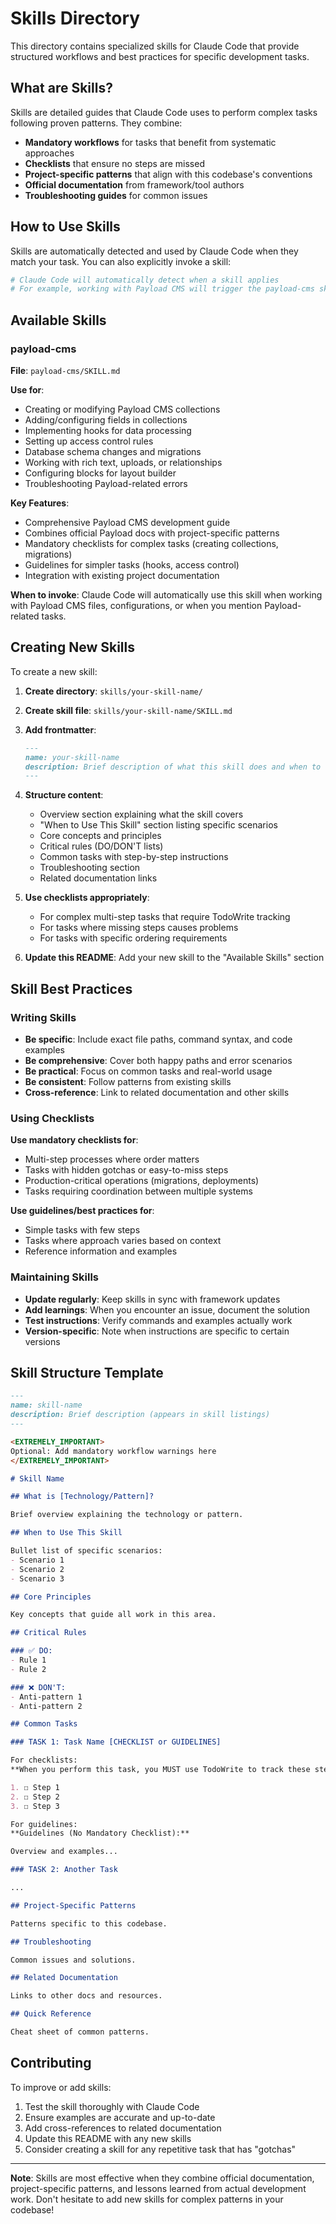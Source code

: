 # Skills Directory

This directory contains specialized skills for Claude Code that provide structured workflows and best practices for specific development tasks.

## What are Skills?

Skills are detailed guides that Claude Code uses to perform complex tasks following proven patterns. They combine:

- **Mandatory workflows** for tasks that benefit from systematic approaches
- **Checklists** that ensure no steps are missed
- **Project-specific patterns** that align with this codebase's conventions
- **Official documentation** from framework/tool authors
- **Troubleshooting guides** for common issues

## How to Use Skills

Skills are automatically detected and used by Claude Code when they match your task. You can also explicitly invoke a skill:

```bash
# Claude Code will automatically detect when a skill applies
# For example, working with Payload CMS will trigger the payload-cms skill
```

## Available Skills

### payload-cms

**File**: `payload-cms/SKILL.md`

**Use for**:
- Creating or modifying Payload CMS collections
- Adding/configuring fields in collections
- Implementing hooks for data processing
- Setting up access control rules
- Database schema changes and migrations
- Working with rich text, uploads, or relationships
- Configuring blocks for layout builder
- Troubleshooting Payload-related errors

**Key Features**:
- Comprehensive Payload CMS development guide
- Combines official Payload docs with project-specific patterns
- Mandatory checklists for complex tasks (creating collections, migrations)
- Guidelines for simpler tasks (hooks, access control)
- Integration with existing project documentation

**When to invoke**: Claude Code will automatically use this skill when working with Payload CMS files, configurations, or when you mention Payload-related tasks.

## Creating New Skills

To create a new skill:

1. **Create directory**: `skills/your-skill-name/`
2. **Create skill file**: `skills/your-skill-name/SKILL.md`
3. **Add frontmatter**:
   ```markdown
   ---
   name: your-skill-name
   description: Brief description of what this skill does and when to use it
   ---
   ```
4. **Structure content**:
   - Overview section explaining what the skill covers
   - "When to Use This Skill" section listing specific scenarios
   - Core concepts and principles
   - Critical rules (DO/DON'T lists)
   - Common tasks with step-by-step instructions
   - Troubleshooting section
   - Related documentation links

5. **Use checklists appropriately**:
   - For complex multi-step tasks that require TodoWrite tracking
   - For tasks where missing steps causes problems
   - For tasks with specific ordering requirements

6. **Update this README**: Add your new skill to the "Available Skills" section

## Skill Best Practices

### Writing Skills

- **Be specific**: Include exact file paths, command syntax, and code examples
- **Be comprehensive**: Cover both happy paths and error scenarios
- **Be practical**: Focus on common tasks and real-world usage
- **Be consistent**: Follow patterns from existing skills
- **Cross-reference**: Link to related documentation and other skills

### Using Checklists

**Use mandatory checklists for**:
- Multi-step processes where order matters
- Tasks with hidden gotchas or easy-to-miss steps
- Production-critical operations (migrations, deployments)
- Tasks requiring coordination between multiple systems

**Use guidelines/best practices for**:
- Simple tasks with few steps
- Tasks where approach varies based on context
- Reference information and examples

### Maintaining Skills

- **Update regularly**: Keep skills in sync with framework updates
- **Add learnings**: When you encounter an issue, document the solution
- **Test instructions**: Verify commands and examples actually work
- **Version-specific**: Note when instructions are specific to certain versions

## Skill Structure Template

```markdown
---
name: skill-name
description: Brief description (appears in skill listings)
---

<EXTREMELY_IMPORTANT>
Optional: Add mandatory workflow warnings here
</EXTREMELY_IMPORTANT>

# Skill Name

## What is [Technology/Pattern]?

Brief overview explaining the technology or pattern.

## When to Use This Skill

Bullet list of specific scenarios:
- Scenario 1
- Scenario 2
- Scenario 3

## Core Principles

Key concepts that guide all work in this area.

## Critical Rules

### ✅ DO:
- Rule 1
- Rule 2

### ❌ DON'T:
- Anti-pattern 1
- Anti-pattern 2

## Common Tasks

### TASK 1: Task Name [CHECKLIST or GUIDELINES]

For checklists:
**When you perform this task, you MUST use TodoWrite to track these steps:**

1. ☐ Step 1
2. ☐ Step 2
3. ☐ Step 3

For guidelines:
**Guidelines (No Mandatory Checklist):**

Overview and examples...

### TASK 2: Another Task

...

## Project-Specific Patterns

Patterns specific to this codebase.

## Troubleshooting

Common issues and solutions.

## Related Documentation

Links to other docs and resources.

## Quick Reference

Cheat sheet of common patterns.
```

## Contributing

To improve or add skills:

1. Test the skill thoroughly with Claude Code
2. Ensure examples are accurate and up-to-date
3. Add cross-references to related documentation
4. Update this README with any new skills
5. Consider creating a skill for any repetitive task that has "gotchas"

---

**Note**: Skills are most effective when they combine official documentation, project-specific patterns, and lessons learned from actual development work. Don't hesitate to add new skills for complex patterns in your codebase!
